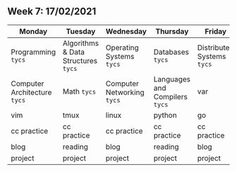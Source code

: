 ## Week 7: 17/02/2021 
| Monday | Tuesday | Wednesday | Thursday | Friday | Saturday | Sunday |
| ------ | ------- | --------- | -------- | ------ | -------- | ------ |
| Programming `tycs` | Algorithms & Data Structures `tycs`| Operating Systems `tycs` | Databases `tycs` | Distributed Systems `tycs` | var | --- |
| Computer Architecture `tycs` | Math `tycs` | Computer Networking `tycs` | Languages and Compilers `tycs` | var | var | --- | 
| vim | tmux | linux | python | go | c | --- |
| cc practice | cc practice | cc practice | cc practice | cc practice | var | --- |
| blog | reading | blog | reading | blog | reading | --- |
| project | project | project | project | project | --- | --- |
